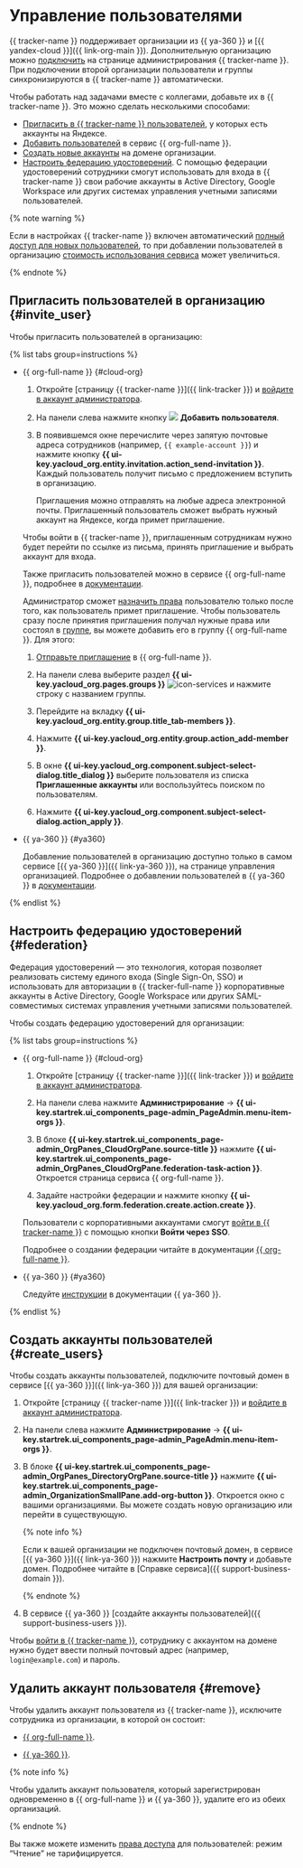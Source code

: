 # Управление пользователями

{{ tracker-name }} поддерживает организации из {{ ya-360 }} и [{{ yandex-cloud }}]({{ link-org-main }}). Дополнительную организацию можно [подключить](https://tracker.yandex.ru/admin/orgs) на странице администрирования {{ tracker-name }}. При подключении второй организации пользователи и группы синхронизируются в {{ tracker-name }} автоматически.

Чтобы работать над задачами вместе с коллегами, добавьте их в {{ tracker-name }}. Это можно сделать несколькими способами:
- [Пригласить в {{ tracker-name }} пользователей](#invite_user), у которых есть аккаунты на Яндексе.
- [Добавить пользователей](../organization/operations/add-account.md) в сервис {{ org-full-name }}.
- [Создать новые аккаунты](#create_users) на домене организации.
- [Настроить федерацию удостоверений](#federation). С помощью федерации удостоверений сотрудники смогут использовать для входа в {{ tracker-name }} свои рабочие аккаунты в Active Directory, Google Workspace или других системах управления учетными записями пользователей.


{% note warning %}

Если в настройках {{ tracker-name }} включен автоматический [полный доступ для новых пользователей](access.md#access-new-users), то при добавлении пользователей в организацию [стоимость использования сервиса](./pricing.md#sec_price) может увеличиться.

{% endnote %}

## Пригласить пользователей в организацию {#invite_user}

Чтобы пригласить пользователей в организацию:

{% list tabs group=instructions %}

- {{ org-full-name }} {#cloud-org}

  1. Откройте [страницу {{ tracker-name }}]({{ link-tracker }}) и [войдите в аккаунт администратора](user/login.md).

  1. На панели слева нажмите кнопку ![](../_assets/tracker/svg/add-user.svg) **Добавить пользователя**.

  1. В появившемся окне перечислите через запятую почтовые адреса сотрудников (например, `{{ example-account }}`) и нажмите кнопку **{{ ui-key.yacloud_org.entity.invitation.action_send-invitation }}**. Каждый пользователь получит письмо с предложением вступить в организацию.
  
      Приглашения можно отправлять на любые адреса электронной почты. Приглашенный пользователь сможет выбрать нужный аккаунт на Яндексе, когда примет приглашение.
  
  Чтобы войти в {{ tracker-name }}, приглашенным сотрудникам нужно будет перейти по ссылке из письма, принять приглашение и выбрать аккаунт для входа.

  Также пригласить пользователей можно в сервисе {{ org-full-name }}, подробнее в [документации](../organization/operations/add-account.md).

  Администратор сможет [назначить права](../organization/operations/add-role.md) пользователю только после того, как пользователь примет приглашение. Чтобы пользователь сразу после принятия приглашения получал нужные права или состоял в [группе](../organization/concepts/groups.md), вы можете добавить его в группу {{ org-full-name }}. Для этого:

  1. [Отправьте приглашение](../_includes/organization/add-user.md#useraccount) в {{ org-full-name }}.
   
  1. На панели слева выберите раздел **{{ ui-key.yacloud_org.pages.groups }}** ![icon-services](../_assets/console-icons/persons.svg) и нажмите строку с названием группы.

  1. Перейдите на вкладку **{{ ui-key.yacloud_org.entity.group.title_tab-members }}**.

  1. Нажмите **{{ ui-key.yacloud_org.entity.group.action_add-member }}**.
   
  1. В окне **{{ ui-key.yacloud_org.component.subject-select-dialog.title_dialog }}** выберите пользователя из списка **Приглашенные аккаунты** или воспользуйтесь поиском по пользователям.
   
  1. Нажмите **{{ ui-key.yacloud_org.component.subject-select-dialog.action_apply }}**.

- {{ ya-360 }} {#ya360}

  Добавление пользователей в организацию доступно только в самом сервисе [{{ ya-360 }}]({{ link-ya-360 }}), на странице управления организацией. Подробнее о добавлении пользователей в {{ ya-360 }} в [документации](https://yandex.ru/support/business/users.html#add-users).

{% endlist %}

## Настроить федерацию удостоверений {#federation}

Федерация удостоверений — это технология, которая позволяет реализовать систему единого входа (Single Sign-On, SSO) и использовать для авторизации в {{ tracker-full-name }} корпоративные аккаунты в Active Directory, Google Workspace или других SAML-совместимых системах управления учетными записями пользователей.

Чтобы создать федерацию удостоверений для организации:

{% list tabs group=instructions %}

- {{ org-full-name }} {#cloud-org}

  1. Откройте [страницу {{ tracker-name }}]({{ link-tracker }}) и [войдите в аккаунт администратора](user/login.md).

  1. На панели слева нажмите **Администрирование** → **{{ ui-key.startrek.ui_components_page-admin_PageAdmin.menu-item-orgs }}**.

  1. В блоке **{{ ui-key.startrek.ui_components_page-admin_OrgPanes_CloudOrgPane.source-title }}** нажмите **{{ ui-key.startrek.ui_components_page-admin_OrgPanes_CloudOrgPane.federation-task-action }}**. Откроется страница сервиса {{ org-full-name }}.

  1. Задайте настройки федерации и нажмите кнопку **{{ ui-key.yacloud_org.form.federation.create.action.create }}**.
  
  Пользователи с корпоративными аккаунтами смогут [войти в {{ tracker-name }}](user/login.md) с помощью кнопки **Войти через SSO**.

  Подробнее о создании федерации читайте в документации [{{ org-full-name }}](../organization/concepts/add-federation.md).

- {{ ya-360 }} {#ya360}

  Следуйте [инструкции](https://yandex.ru/support/business/sso/setup.html) в документации {{ ya-360 }}.

{% endlist %}

## Создать аккаунты пользователей {#create_users}

Чтобы создать аккаунты пользователей, подключите почтовый домен в сервисе [{{ ya-360 }}]({{ link-ya-360 }}) для вашей организации:

1. Откройте [страницу {{ tracker-name }}]({{ link-tracker }}) и [войдите в аккаунт администратора](user/login.md).

1. На панели слева нажмите **Администрирование** → **{{ ui-key.startrek.ui_components_page-admin_PageAdmin.menu-item-orgs }}**.

1. В блоке **{{ ui-key.startrek.ui_components_page-admin_OrgPanes_DirectoryOrgPane.source-title }}** нажмите **{{ ui-key.startrek.ui_components_page-admin_OrganizationSmallPane.add-org-button }}**. Откроется окно с вашими организациями. Вы можете создать новую организацию или перейти в существующую.

   {% note info %}

   Если к вашей организации не подключен почтовый домен, в сервисе [{{ ya-360 }}]({{ link-ya-360 }}) нажмите **Настроить почту** и добавьте домен. Подробнее читайте в [Справке сервиса]({{ support-business-domain }}). 

   {% endnote %}

1. В сервисе {{ ya-360 }} [создайте аккаунты пользователей]({{ support-business-users }}).

Чтобы [войти в {{ tracker-name }}](user/login.md), сотруднику с аккаунтом на домене нужно будет ввести полный почтовый адрес (например, `login@example.com`) и пароль.

## Удалить аккаунт пользователя {#remove}

Чтобы удалить аккаунт пользователя из {{ tracker-name }}, исключите сотрудника из организации, в которой он состоит:

- [{{ org-full-name }}](../organization/operations/edit-account.md).

- [{{ ya-360 }}](https://yandex.ru/support/business/users.html#sec_delete).

{% note info %}

Чтобы удалить аккаунт пользователя, который зарегистрирован одновременно в {{ org-full-name }} и {{ ya-360 }}, удалите его из обеих организаций.

{% endnote %}

Вы также можете изменить [права доступа](./access.md) для пользователей: режим <q>Чтение</q> не тарифицируется.
